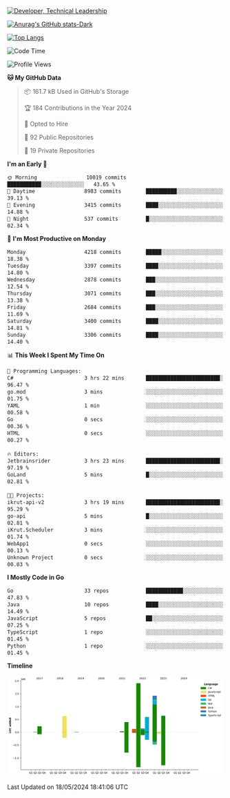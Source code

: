 <div>
  <a href="https://www.linkedin.com/in/arielpineiro/" target="_blank" rel="nofollow noopener noreferrer">
    <img src="https://img.shields.io/badge/-LinkedIn-%230077B5?style=for-the-badge&logo=linkedin&logoColor=white" alt="Developer, Technical Leadership" title="Ariel Piñeiro">
  </a>
</div>

[![Anurag's GitHub stats-Dark](https://github-readme-stats.vercel.app/api?username=arielsrv&show_icons=true&theme=dark#gh-dark-mode-only)](https://github.com/anuraghazra/github-readme-stats#gh-dark-mode-only)

[![Top Langs](https://github-readme-stats.vercel.app/api/top-langs/?username=arielsrv&layout=compact&langs_count=10&theme=dark#gh-dark-mode-only)](https://github.com/anuraghazra/github-readme-stats&theme=dark#gh-dark-mode-only)

<!--START_SECTION:waka-->
![Code Time](http://img.shields.io/badge/Code%20Time-883%20hrs%2010%20mins-blue)

![Profile Views](http://img.shields.io/badge/Profile%20Views-2-blue)

**🐱 My GitHub Data** 

> 📦 161.7 kB Used in GitHub's Storage 
 > 
> 🏆 184 Contributions in the Year 2024
 > 
> 💼 Opted to Hire
 > 
> 📜 92 Public Repositories 
 > 
> 🔑 19 Private Repositories 
 > 
**I'm an Early 🐤** 

```text
🌞 Morning                10019 commits       ███████████░░░░░░░░░░░░░░   43.65 % 
🌆 Daytime                8983 commits        ██████████░░░░░░░░░░░░░░░   39.13 % 
🌃 Evening                3415 commits        ████░░░░░░░░░░░░░░░░░░░░░   14.88 % 
🌙 Night                  537 commits         █░░░░░░░░░░░░░░░░░░░░░░░░   02.34 % 
```
📅 **I'm Most Productive on Monday** 

```text
Monday                   4218 commits        █████░░░░░░░░░░░░░░░░░░░░   18.38 % 
Tuesday                  3397 commits        ████░░░░░░░░░░░░░░░░░░░░░   14.80 % 
Wednesday                2878 commits        ███░░░░░░░░░░░░░░░░░░░░░░   12.54 % 
Thursday                 3071 commits        ███░░░░░░░░░░░░░░░░░░░░░░   13.38 % 
Friday                   2684 commits        ███░░░░░░░░░░░░░░░░░░░░░░   11.69 % 
Saturday                 3400 commits        ████░░░░░░░░░░░░░░░░░░░░░   14.81 % 
Sunday                   3306 commits        ████░░░░░░░░░░░░░░░░░░░░░   14.40 % 
```


📊 **This Week I Spent My Time On** 

```text
💬 Programming Languages: 
C#                       3 hrs 22 mins       ████████████████████████░   96.47 % 
go.mod                   3 mins              ░░░░░░░░░░░░░░░░░░░░░░░░░   01.75 % 
YAML                     1 min               ░░░░░░░░░░░░░░░░░░░░░░░░░   00.58 % 
Go                       0 secs              ░░░░░░░░░░░░░░░░░░░░░░░░░   00.36 % 
HTML                     0 secs              ░░░░░░░░░░░░░░░░░░░░░░░░░   00.27 % 

🔥 Editors: 
Jetbrainsrider           3 hrs 23 mins       ████████████████████████░   97.19 % 
GoLand                   5 mins              █░░░░░░░░░░░░░░░░░░░░░░░░   02.81 % 

🐱‍💻 Projects: 
ikrut-api-v2             3 hrs 19 mins       ████████████████████████░   95.29 % 
go-api                   5 mins              █░░░░░░░░░░░░░░░░░░░░░░░░   02.81 % 
iKrut.Scheduler          3 mins              ░░░░░░░░░░░░░░░░░░░░░░░░░   01.74 % 
WebApp1                  0 secs              ░░░░░░░░░░░░░░░░░░░░░░░░░   00.13 % 
Unknown Project          0 secs              ░░░░░░░░░░░░░░░░░░░░░░░░░   00.03 % 
```

**I Mostly Code in Go** 

```text
Go                       33 repos            ████████████░░░░░░░░░░░░░   47.83 % 
Java                     10 repos            ████░░░░░░░░░░░░░░░░░░░░░   14.49 % 
JavaScript               5 repos             ██░░░░░░░░░░░░░░░░░░░░░░░   07.25 % 
TypeScript               1 repo              ░░░░░░░░░░░░░░░░░░░░░░░░░   01.45 % 
Python                   1 repo              ░░░░░░░░░░░░░░░░░░░░░░░░░   01.45 % 
```



**Timeline**

![Lines of Code chart](https://raw.githubusercontent.com/arielsrv/arielsrv/main/assets/bar_graph.png)


 Last Updated on 18/05/2024 18:41:06 UTC
<!--END_SECTION:waka-->
